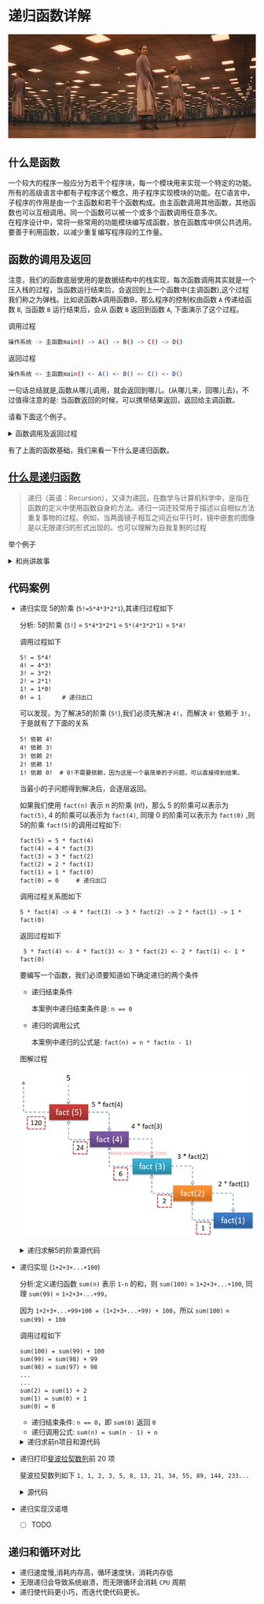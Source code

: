 # 递归函数详解

![递归函数](../images/recursion-mirror.png)

## 什么是函数
一个较大的程序一般应分为若干个程序块，每一个模块用来实现一个特定的功能。所有的高级语言中都有子程序这个概念，用子程序实现模块的功能。在C语言中，子程序的作用是由一个主函数和若干个函数构成。由主函数调用其他函数，其他函数也可以互相调用。同一个函数可以被一个或多个函数调用任意多次。<br/>
在程序设计中，常将一些常用的功能模块编写成函数，放在函数库中供公共选用。要善于利用函数，以减少重复编写程序段的工作量。

## 函数的调用及返回
注意，我们的函数底层使用的是数据结构中的栈实现，每次函数调用其实就是一个压入栈的过程，当函数运行结束后，会返回到上一个函数中(主调函数),这个过程我们称之为弹栈。比如说函数A调用函数B，那么程序的控制权由函数 `A` 传递给函数 `B`, 当函数 `B` 运行结束后，会从 函数 `B` 返回到函数 `A`, 下面演示了这个过程。

调用过程
``` bash
操作系统 -> 主函数main() -> A() -> B() -> C() -> D()
```
返回过程
``` bash
操作系统 <- 主函数main() <- A() <- B() <- C() <- D()
```

一句话总结就是,函数从哪儿调用，就会返回到哪儿。(从哪儿来，回哪儿去)，不过值得注意的是: 当函数返回的时候，可以携带结果返回，返回给主调函数。

请看下面这个例子。
<details>
<summary>函数调用及返回过程</summary>

``` c
# include <stdio.h>

void A(); /* 函数声明 */

void B();

void C();

void D();

void A() {
    printf("函数A()被调用了\n");
    B();
    printf("函数A()调用结束了\n");
}

void B() {
    printf("函数B()被调用了\n");
    C();
    printf("函数B()调用结束了\n");
}

void C() {
    printf("函数C()被调用了\n");
    D();
    printf("函数C()调用结束了\n");
}

void D() {
    printf("函数D()被调用了\n");
    /* do something */
    printf("函数D()调用结束了\n");
}

int main() {
    A();
    return 0;
}

```
输出结果如下:
```
主函数main()被调用了
函数A()被调用了
函数B()被调用了
函数C()被调用了
函数D()被调用了
函数D()调用结束了
函数C()调用结束了
函数B()调用结束了
函数A()调用结束了
主函数main()调用结束了
```
</details>

有了上面的函数基础，我们来看一下什么是递归函数。

## [什么是递归函数](https://zh.wikipedia.org/wiki/%E9%80%92%E5%BD%92)
> 递归（英语：Recursion），又译为递回，在数学与计算机科学中，是指在函数的定义中使用函数自身的方法。递归一词还较常用于描述以自相似方法重复事物的过程。例如，当两面镜子相互之间近似平行时，镜中嵌套的图像是以无限递归的形式出现的。也可以理解为自我复制的过程

举个例子

<details>
<summary>和尚讲故事</summary>
从前有座山，山里有座庙，庙里有个老和尚，正在给小和尚讲故事呢！故事是什么呢？“从前有座山，山里有座庙，庙里有个老和尚，正在给小和尚讲故事呢！故事是什么呢？‘从前有座山，山里有座庙，庙里有个老和尚，正在给小和尚讲故事呢！故事是什么呢？……’”
</details>


## 代码案例

* 递归实现 5的阶乘 (`5!=5*4*3*2*1`),其递归过程如下

    分析: 5的阶乘 (`5!`) = `5*4*3*2*1` = `5*(4*3*2*1)` = `5*4!`
    
    调用过程如下
    ```
    5! = 5*4!
    4! = 4*3!
    3! = 3*2!
    2! = 2*1!
    1! = 1*0!
    0! = 1      # 递归出口
    ```
    可以发现，为了解决5的阶乘 (`5!`),我们必须先解决 `4!`，而解决 `4!` 依赖于 `3!`，于是就有了下面的关系
    
    ```
    5! 依赖 4!
    4! 依赖 3!
    3! 依赖 2!
    2! 依赖 1!
    1! 依赖 0!  # 0!不需要依赖，因为这是一个最简单的子问题，可以直接得到结果。
    ```
    当最小的子问题得到解决后，会逐层返回。
    
    如果我们使用 `fact(n)` 表示 n 的阶乘 (n!)，那么 5 的阶乘可以表示为 `fact(5)`, 4 的阶乘可以表示为 `fact(4)`, 同理 0 的阶乘可以表示为 `fact(0)` ,则 5的阶乘 `fact(5)`的调用过程如下: 

    ```
    fact(5) = 5 * fact(4)
    fact(4) = 4 * fact(3)
    fact(3) = 3 * fact(2)
    fact(2) = 2 * fact(1)
    fact(1) = 1 * fact(0)
    fact(0) = 0     # 递归出口
    ```

    调用过程关系图如下  
    ```
    5 * fact(4) -> 4 * fact(3) -> 3 * fact(2) -> 2 * fact(1) -> 1 * fact(0)
    ```
    返回过程如下
    ```
     5 * fact(4) <- 4 * fact(3) <- 3 * fact(2) <- 2 * fact(1) <- 1 * fact(0)
    ```

    要编写一个函数，我们必须要知道如下确定递归的两个条件

    * 递归结束条件

        本案例中递归结束条件是: `n == 0`
    * 递归的调用公式

        本案例中递归的公式是: `fact(n) = n * fact(n - 1)`

    图解过程

    ![递归求解阶乘图](../images/factorial-recursive.png)


    <details>
    <summary>递归求解5的阶乘源代码</summary>

    ``` c
    # include <stdio.h>

    /**
     * 计算 n 的阶乘
     */
    int fact(int n) {
        if (n == 0) {
            return 1;
        } else {
            return n * fact(n - 1);
        }

        /* 简洁的写法 */
        /* return n == 0 ?: n * fact(n - 1); */
    }

    int main() {

        /* 打印 3 的阶乘 */
        printf("3的阶乘 = %d\n", fact(3));

        /* 打印 5 的阶乘 */
        printf("5的阶乘 = %d\n", fact(5));

        /* 打印 1 - 10 的阶乘*/
        for (int i = 1; i <= 10; ++i) {
            printf("%d的阶乘 = %d\n", i, fact(i));
        }
        return 0;
    }

    ```
    </details>

* 递归实现 (`1+2+3+...+100`)

    分析:定义递归函数 `sum(n)` 表示 `1-n` 的和，则 `sum(100)` = `1+2+3+...+100`, 同理 `sum(99)` = `1+2+3+...+99`，
    
    因为 `1+2+3+...+99+100 = (1+2+3+...+99) + 100`，所以
    `sum(100)` = `sum(99) + 100`

    调用过程如下
    ```
    sum(100) = sum(99) + 100
    sum(99) = sum(98) + 99
    sum(98) = sum(97) + 98
    ...
    ...
    sum(2) = sum(1) + 2
    sum(1) = sum(0) + 1
    sum(0) = 0
    ``` 

    * 递归结束条件: `n == 0`，即 `sum(0)` 返回 `0`
    * 递归调用公式: `sum(n) = sum(n - 1) + n`

    <details>
    <summary>递归求前n项目和源代码</summary>

    ``` c
    # include <stdio.h>

    /**
     * 计算1 + 2 + 3 + ... + n
     */
    int sum(int n) {
        if (n == 0) {
            return 0;
        } else {
            return sum(n - 1) + n;
        }

        /* 简洁的写法 */
        //return n == 0 ?: sum(n - 1) + n;
    }

    int main() {

        printf("1+2+3+...+100 = %d\n", sum(100));
        return 0;
    }
    ```
    </details>

* 递归打印[斐波拉契数列](https://zh.wikipedia.org/wiki/%E6%96%90%E6%B3%A2%E9%82%A3%E5%A5%91%E6%95%B0%E5%88%97)前 20 项

    斐波拉契数列如下
    `1, 1, 2, 3, 5, 8, 13, 21, 34, 55, 89, 144, 233...`

    <details>
    <summary>源代码</summary>

    ``` c
    # include <stdio.h>

    /**
     * 求出斐波拉契第 n 项
     */
    int fib(int n) {
        if (n == 1 || n == 2) {
            return 1;
        } else {
            return fib(n - 1) + fib(n - 2);
        }

        /* 简洁的写法 */
        //return n == 0 || n == 1 ?: fib(n - 1) + fib(n - 2);
    }

    int main() {

        /* 打印斐波拉契第2项 */
        printf("斐波拉契第2项: %d\n", fib(2));

        /* 打印斐波拉契第3项 */
        printf("斐波拉契第5项: %d\n", fib(5));

        /* 打印斐波拉契前20项，5项换一行*/
        for (int i = 1; i <= 20; ++i) {
            printf("%d\t", fib(i));
            if (i % 5 == 0) {
                printf("\n");
            }
        }
        return 0;
    }

    ```
    </details>
* 递归实现汉诺塔

    * [ ] TODO

## 递归和循环对比
* 递归速度慢,消耗内存高，循环速度快，消耗内存低
* 无限递归会导致系统崩溃，而无限循环会消耗 `CPU` 周期
* 递归使代码更小巧，而迭代使代码更长。